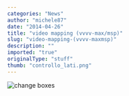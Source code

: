 ```yaml
---
categories: "News"
author: "michele87"
date: "2014-04-26"
title: "video mapping (vvvv-max/msp)"
slug: "video-mapping-(vvvv-maxmsp)"
description: ""
imported: "true"
originalType: "stuff"
thumb: "controllo_lati.png"
---
```



![change boxes](controllo_lati.png) 

